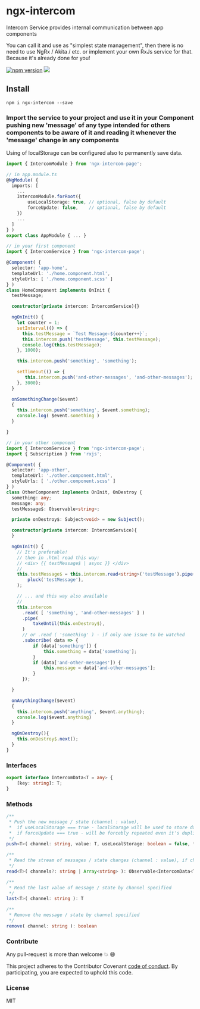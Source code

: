 # ngx-intercom

Intercom Service provides internal communication between app components

You can call it and use as "simplest state management",
then there is no need to use NgRx / Akita / etc.
or implement your own RxJs service for that.
Because it's already done for you!

[![npm version](https://badge.fury.io/js/ngx-intercom.svg)](https://badge.fury.io/js/ngx-intercom)
[![](https://data.jsdelivr.com/v1/package/npm/ngx-intercom/badge)](https://www.jsdelivr.com/package/npm/ngx-intercom)

## Install

`npm i ngx-intercom --save`

### Import the service to your project and use it in your Component pushing new 'message' of any type intended for others components to be aware of it and reading it whenever the 'message' change in any components

Using of localStorage can be configured also to permanently save data.

```typescript
import { IntercomModule } from 'ngx-intercom-page';

// in app.module.ts
@NgModule( {
  imports: [
    ...
    IntercomModule.forRoot({
        useLocalStorage: true, // optional, false by default
        forceUpdate: false,    // optional, false by default
    })
    ...
  ]
} )
export class AppModule { ... }

// in your first component
import { IntercomService } from 'ngx-intercom-page';

@Component( {
  selector: 'app-home',
  templateUrl: './home.component.html',
  styleUrls: [ './home.component.scss' ]
} )
class HomeComponent implements OnInit {
  testMessage;

  constructor(private intercom: IntercomService){}

  ngOnInit() {
    let counter = 1;
    setInterval(() => {
      this.testMessage = `Test Message-${counter++}`;
      this.intercom.push('testMessage', this.testMessage);
      console.log(this.testMessage);
    }, 1000);

    this.intercom.push('something', 'something');

    setTimeout(() => {
       this.intercom.push('and-other-messages', 'and-other-messages');
    }, 3000);
  }

  onSomethingChange($event)
  {
    this.intercom.push('something', $event.something);
    console.log( $event.something )
  }

}

// in your other component
import { IntercomService } from 'ngx-intercom-page';
import { Subscription } from 'rxjs';

@Component( {
  selector: 'app-other',
  templateUrl: './other.component.html',
  styleUrls: [ './other.component.scss' ]
} )
class OtherComponent implements OnInit, OnDestroy {
  something: any;
  message: any;
  testMessage$: Observable<string>;

  private onDestroy$: Subject<void> = new Subject();

  constructor(private intercom: IntercomService){
  }

  ngOnInit() {
    // It's preferable!
    // then in .html read this way:
    // <div> {{ testMessage$ | async }} </div>
    //
    this.testMessage$ = this.intercom.read<string>('testMessage').pipe(
        pluck('testMessage'),
    );

    // ... and this way also available
    //
    this.intercom
      .read( [ 'something', 'and-other-messages' ] )
      .pipe(
          takeUntil(this.onDestroy$),
      )
      // or .read ( 'something' ) - if only one issue to be watched
      .subscribe( data => {
          if (data['something']) {
              this.something = data['something'];
          }
          if (data['and-other-messages']) {
              this.message = data['and-other-messages'];
          }
      });

  }

  onAnythingChange($event)
  {
    this.intercom.push('anything', $event.anything);
    console.log($event.anything)
  }

  ngOnDestroy(){
    this.onDestroy$.next();
  }
}
```

### Interfaces

```typescript
export interface IntercomData<T = any> {
    [key: string]: T;
}
```

### Methods

```typescript
/**
 * Push the new message / state (channel : value),
 *  if useLocalStorage === true - localStorage will be used to store data (false by default)
 *  if forceUpdate === true - will be forcebly repeated even it's duplicate (false by default)
 */
push<T>( channel: string, value: T, useLocalStorage: boolean = false, forceUpdate: boolean = false ): void

/**
 * Read the stream of messages / state changes (channel : value), if channels are empty - read all the messages / state changes, otherwise - only specified
 */
read<T>( channels?: string | Array<string> ): Observable<IntercomData<T>>

/**
 * Read the last value of message / state by channel specified
 */
last<T>( channel: string ): T

/**
 * Remove the message / state by channel specified
 */
remove( channel: string ): boolean

```

### Contribute

Any pull-request is more than welcome :boom: :smile:

This project adheres to the Contributor Covenant [code of conduct](http://contributor-covenant.org/). By participating, you are expected to uphold this code.

### License

MIT
